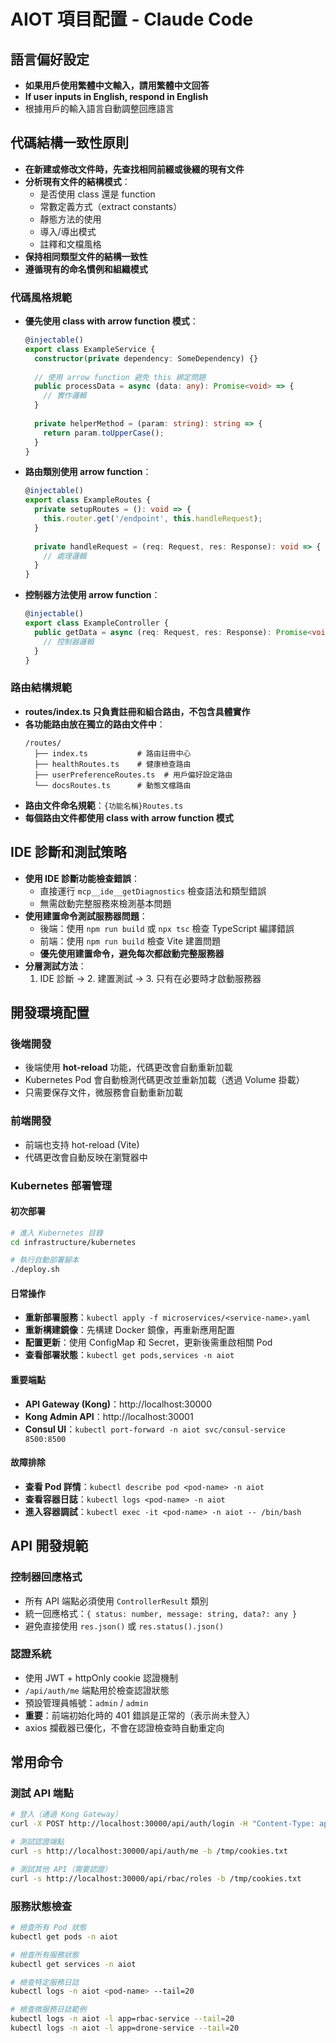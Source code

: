# AIOT 項目配置 - Claude Code

## 語言偏好設定
- **如果用戶使用繁體中文輸入，請用繁體中文回答**
- **If user inputs in English, respond in English**
- 根據用戶的輸入語言自動調整回應語言

## 代碼結構一致性原則
- **在新建或修改文件時，先查找相同前綴或後綴的現有文件**
- **分析現有文件的結構模式**：
  - 是否使用 class 還是 function
  - 常數定義方式（extract constants）
  - 靜態方法的使用
  - 導入/導出模式
  - 註釋和文檔風格
- **保持相同類型文件的結構一致性**
- **遵循現有的命名慣例和組織模式**

### 代碼風格規範
- **優先使用 class with arrow function 模式**：
  ```typescript
  @injectable()
  export class ExampleService {
    constructor(private dependency: SomeDependency) {}
    
    // 使用 arrow function 避免 this 綁定問題
    public processData = async (data: any): Promise<void> => {
      // 實作邏輯
    }
    
    private helperMethod = (param: string): string => {
      return param.toUpperCase();
    }
  }
  ```
- **路由類別使用 arrow function**：
  ```typescript
  @injectable()
  export class ExampleRoutes {
    private setupRoutes = (): void => {
      this.router.get('/endpoint', this.handleRequest);
    }
    
    private handleRequest = (req: Request, res: Response): void => {
      // 處理邏輯
    }
  }
  ```
- **控制器方法使用 arrow function**：
  ```typescript
  @injectable()
  export class ExampleController {
    public getData = async (req: Request, res: Response): Promise<void> => {
      // 控制器邏輯
    }
  }
  ```

### 路由結構規範
- **routes/index.ts 只負責註冊和組合路由，不包含具體實作**
- **各功能路由放在獨立的路由文件中**：
  ```
  /routes/
    ├── index.ts           # 路由註冊中心
    ├── healthRoutes.ts    # 健康檢查路由
    ├── userPreferenceRoutes.ts  # 用戶偏好設定路由
    └── docsRoutes.ts      # 動態文檔路由
  ```
- **路由文件命名規範**：`{功能名稱}Routes.ts`
- **每個路由文件都使用 class with arrow function 模式**

## IDE 診斷和測試策略
- **使用 IDE 診斷功能檢查錯誤**：
  - 直接運行 `mcp__ide__getDiagnostics` 檢查語法和類型錯誤
  - 無需啟動完整服務來檢測基本問題
- **使用建置命令測試服務器問題**：
  - 後端：使用 `npm run build` 或 `npx tsc` 檢查 TypeScript 編譯錯誤
  - 前端：使用 `npm run build` 檢查 Vite 建置問題
  - **優先使用建置命令，避免每次都啟動完整服務器**
- **分層測試方法**：
  1. IDE 診斷 → 2. 建置測試 → 3. 只有在必要時才啟動服務器

## 開發環境配置

### 後端開發
- 後端使用 **hot-reload** 功能，代碼更改會自動重新加載
- Kubernetes Pod 會自動檢測代碼更改並重新加載（透過 Volume 掛載）
- 只需要保存文件，微服務會自動重新加載

### 前端開發  
- 前端也支持 hot-reload (Vite)
- 代碼更改會自動反映在瀏覽器中

### Kubernetes 部署管理

#### 初次部署
```bash
# 進入 Kubernetes 目錄
cd infrastructure/kubernetes

# 執行自動部署腳本
./deploy.sh
```

#### 日常操作
- **重新部署服務**：`kubectl apply -f microservices/<service-name>.yaml`
- **重新構建鏡像**：先構建 Docker 鏡像，再重新應用配置
- **配置更新**：使用 ConfigMap 和 Secret，更新後需重啟相關 Pod
- **查看部署狀態**：`kubectl get pods,services -n aiot`

#### 重要端點
- **API Gateway (Kong)**：http://localhost:30000
- **Kong Admin API**：http://localhost:30001
- **Consul UI**：`kubectl port-forward -n aiot svc/consul-service 8500:8500`

#### 故障排除
- **查看 Pod 詳情**：`kubectl describe pod <pod-name> -n aiot`
- **查看容器日誌**：`kubectl logs <pod-name> -n aiot`
- **進入容器調試**：`kubectl exec -it <pod-name> -n aiot -- /bin/bash`

## API 開發規範

### 控制器回應格式
- 所有 API 端點必須使用 `ControllerResult` 類別
- 統一回應格式：`{ status: number, message: string, data?: any }`
- 避免直接使用 `res.json()` 或 `res.status().json()`

### 認證系統
- 使用 JWT + httpOnly cookie 認證機制
- `/api/auth/me` 端點用於檢查認證狀態
- 預設管理員帳號：`admin` / `admin`
- **重要**：前端初始化時的 401 錯誤是正常的（表示尚未登入）
- axios 攔截器已優化，不會在認證檢查時自動重定向

## 常用命令

### 測試 API 端點
```bash
# 登入（通過 Kong Gateway）
curl -X POST http://localhost:30000/api/auth/login -H "Content-Type: application/json" -d '{"username":"admin","password":"admin"}' -c /tmp/cookies.txt

# 測試認證端點
curl -s http://localhost:30000/api/auth/me -b /tmp/cookies.txt

# 測試其他 API（需要認證）
curl -s http://localhost:30000/api/rbac/roles -b /tmp/cookies.txt
```

### 服務狀態檢查
```bash
# 檢查所有 Pod 狀態
kubectl get pods -n aiot

# 檢查所有服務狀態
kubectl get services -n aiot

# 檢查特定服務日誌
kubectl logs -n aiot <pod-name> --tail=20

# 檢查微服務日誌範例
kubectl logs -n aiot -l app=rbac-service --tail=20
kubectl logs -n aiot -l app=drone-service --tail=20
```